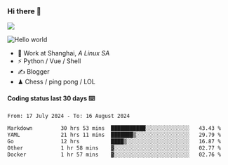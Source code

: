 ### Hi there 👋
![](https://komarev.com/ghpvc/?username=Xuhandsome)


<img src="https://github-readme-stats.vercel.app/api?username=XuHandsome&show_icons=true&theme=merko" alt="Hello world">

<br/>

- 🍻  Work at Shanghai, _A Linux SA_
- ⚡  Python / Vue / Shell
- ✍️  Blogger
- ♟  Chess / ping pong / LOL

#### Coding status last 30 days ⌨️

<!--START_SECTION:waka-->

```txt
From: 17 July 2024 - To: 16 August 2024

Markdown         30 hrs 53 mins  ███████████░░░░░░░░░░░░░░   43.43 %
YAML             21 hrs 11 mins  ███████▒░░░░░░░░░░░░░░░░░   29.79 %
Go               12 hrs          ████▒░░░░░░░░░░░░░░░░░░░░   16.87 %
Other            1 hr 58 mins    ▓░░░░░░░░░░░░░░░░░░░░░░░░   02.77 %
Docker           1 hr 57 mins    ▓░░░░░░░░░░░░░░░░░░░░░░░░   02.76 %
```

<!--END_SECTION:waka-->
